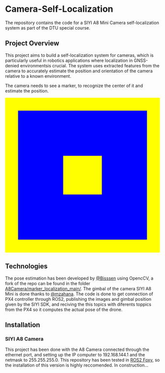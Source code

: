 # Camera-Self-Localization
The repository contains the code for a SIYI A8 Mini Camera self-localization system as part of the DTU special course.

## Project Overview
This project aims to build a self-localization system for cameras, which is particularly useful in robotics applications where localization in GNSS-denied environmentsis crucial. The system uses extracted features from the camera to accurately estimate the position and orientation of the camera relative to a known environment.

The camera needs to see a marker, to recognize the center of it and estimate the position. 

![Marker pattern recognized by the camera.](data/landmark_5_0.png)

## Technologies
The pose estimation has been developed by [@Bisssen](https://github.com/Bisssen) using OpencCV, a fork of the repo can be found in the folder [A8Camera/marker_localization_main/](A8Camera/marker_localization_main/). The gimbal of the camera SIYI A8 Mini is done thanks to [@mzahana](https://github.com/mzahana). The code is done to get connection of PX4 controller through ROS2, publishing the images and gimbal position given by the SIYI SDK, and reciving the this topics with diferents toppics from the PX4 so it computes the actual pose of the drone.

## Installation
### SIYI A8 Camera
This project has been done with the A8 Camera connected through the ethernet port, and setting up the IP computer to 192.168.144.1 and the netmask to 255.255.255.0.
This repository has been tested in [ROS2 Foxy](https://docs.ros.org/en/foxy/index.html), so the installation of this version is highly reccomended. 
In construction...
